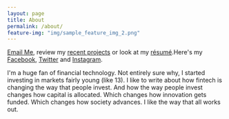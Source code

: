 ```yaml
---
layout: page
title: About
permalink: /about/
feature-img: "img/sample_feature_img_2.png"
---
```


[Email Me](mailto:sburns77@gmail.com?Subject=Hello!), review my <a href="http://github.io/simonburns77">recent projects</a> or look at my [résumé](https://www.linkedin.com/profile/view?id=64958284).Here's my [Facebook](https://www.facebook.com/saywhatSimon), [Twitter](https://twitter.com/realSimonBurns) and [Instagram](https://twitter.com/realSimonBurns).

I'm a huge fan of financial technology. Not entirely sure why, I started investing in markets fairly young (like 13). I like to write about how fintech is changing the way that people invest. And how the way people invest changes how capital is allocated. Which changes how innovation gets funded. Which changes how society advances. I like the way that all works out.


